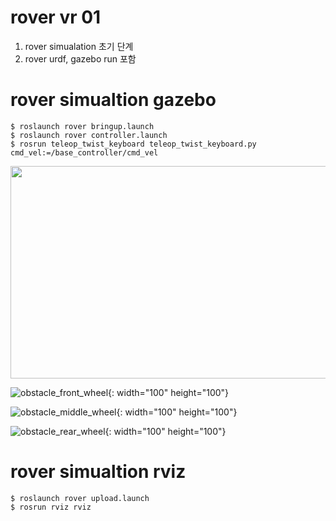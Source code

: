 # rover vr 01
1. rover simualation 초기 단계
2. rover urdf, gazebo run 포함



# rover simualtion gazebo 
    $ roslaunch rover bringup.launch
    $ roslaunch rover controller.launch
    $ rosrun teleop_twist_keyboard teleop_twist_keyboard.py cmd_vel:=/base_controller/cmd_vel
<img src="https://github.com/dongjineee/rover/assets/150753899/e7e27682-6da2-4e68-a7bf-0bbe29d424c1" width="640" height="340"/>

![obstacle_front_wheel](https://github.com/dongjineee/rover/assets/150753899/e7e27682-6da2-4e68-a7bf-0bbe29d424c1){: width="100" height="100"}

![obstacle_middle_wheel](https://github.com/dongjineee/rover/assets/150753899/5bd573f1-2408-4dc1-bdda-831dbc7f8009){: width="100" height="100"}

![obstacle_rear_wheel](https://github.com/dongjineee/rover/assets/150753899/49c7ff94-2350-4871-8276-b43929eb93c5){: width="100" height="100"}

    
# rover simualtion rviz 
    $ roslaunch rover upload.launch
    $ rosrun rviz rviz



